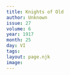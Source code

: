 ```yaml
---
title: Knights of Old
author: Unknown
issue: 27
volume: 6
year: 1917
month: 25
day: VI
tags:
layout: page.njk
image:
---
```

